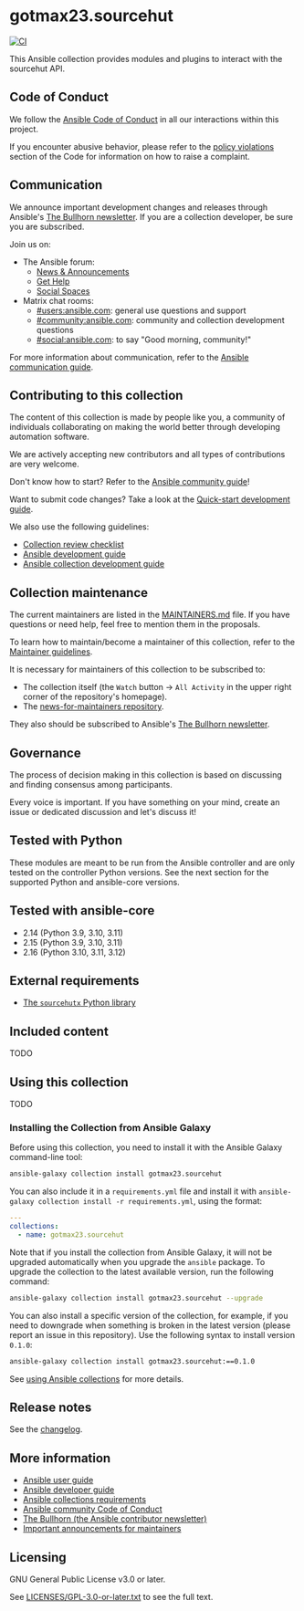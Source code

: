 <!--
Copyright (C) 2023 Ansible Project
Copyright (C) 2023 Maxwell G <maxwell@gtmx.me>
SPDX-License-Identifier: GPL-3.0-or-later
-->

# gotmax23.sourcehut

[![CI](https://github.com/gotmax23/ansible-collection-sourcehut/workflows/CI/badge.svg?event=push)](https://github.com/ansible-collections/ansible-collection-sourcehut/actions)

This Ansible collection provides modules and plugins to interact with the
sourcehut API.

## Code of Conduct

We follow the [Ansible Code of Conduct](https://docs.ansible.com/ansible/devel/community/code_of_conduct.html) in all our interactions within this project.

If you encounter abusive behavior, please refer to the [policy violations](https://docs.ansible.com/ansible/devel/community/code_of_conduct.html#policy-violations) section of the Code for information on how to raise a complaint.

## Communication

We announce important development changes and releases through Ansible's [The Bullhorn newsletter](https://docs.ansible.com/ansible/devel/community/communication.html#the-bullhorn). If you are a collection developer, be sure you are subscribed.

Join us on:
* The Ansible forum:
    * [News & Announcements](https://forum.ansible.com/c/news/5/none)
    * [Get Help](https://forum.ansible.com/c/help/6/none)
    * [Social Spaces](https://forum.ansible.com/c/chat/4)
* Matrix chat rooms:
    * [#users:ansible.com](https://matrix.to/#/#users:ansible.com): general use questions and support
    * [#community:ansible.com](https://matrix.to/#/#community:ansible.com): community and collection development questions
    * [#social:ansible.com](https://matrix.to/#/#social:ansible.com): to say "Good morning, community!"

For more information about communication, refer to the [Ansible communication guide](https://docs.ansible.com/ansible/devel/community/communication.html).

## Contributing to this collection

The content of this collection is made by people like you, a community of individuals collaborating on making the world better through developing automation software.

We are actively accepting new contributors and all types of contributions are very welcome.

Don't know how to start? Refer to the [Ansible community guide](https://docs.ansible.com/ansible/devel/community/index.html)!

Want to submit code changes? Take a look at the [Quick-start development guide](https://docs.ansible.com/ansible/devel/community/create_pr_quick_start.html).

We also use the following guidelines:

* [Collection review checklist](https://docs.ansible.com/ansible/devel/community/collection_contributors/collection_reviewing.html)
* [Ansible development guide](https://docs.ansible.com/ansible/devel/dev_guide/index.html)
* [Ansible collection development guide](https://docs.ansible.com/ansible/devel/dev_guide/developing_collections.html#contributing-to-collections)

## Collection maintenance

The current maintainers are listed in the [MAINTAINERS.md](MAINTAINERS.md) file. If you have questions or need help, feel free to mention them in the proposals.

To learn how to maintain/become a maintainer of this collection, refer to the [Maintainer guidelines](https://docs.ansible.com/ansible/devel/community/maintainers.html).

It is necessary for maintainers of this collection to be subscribed to:

* The collection itself (the `Watch` button -> `All Activity` in the upper right corner of the repository's homepage).
* The [news-for-maintainers repository](https://github.com/ansible-collections/news-for-maintainers).

They also should be subscribed to Ansible's [The Bullhorn newsletter](https://docs.ansible.com/ansible/devel/community/communication.html#the-bullhorn).

## Governance

The process of decision making in this collection is based on discussing and finding consensus among participants.

Every voice is important. If you have something on your mind, create an issue or dedicated discussion and let's discuss it!

## Tested with Python

These modules are meant to be run from the Ansible controller and are only
tested on the controller Python versions. See the next section for the
supported Python and ansible-core versions.

## Tested with ansible-core

- 2.14 (Python 3.9, 3.10, 3.11)
- 2.15 (Python 3.9, 3.10, 3.11)
- 2.16 (Python 3.10, 3.11, 3.12)

## External requirements

- [The `sourcehutx` Python library](https://pypi.org/project/sourcehutx)


## Included content

TODO

## Using this collection

TODO

### Installing the Collection from Ansible Galaxy

Before using this collection, you need to install it with the Ansible Galaxy command-line tool:
```bash
ansible-galaxy collection install gotmax23.sourcehut
```

You can also include it in a `requirements.yml` file and install it with `ansible-galaxy collection install -r requirements.yml`, using the format:
```yaml
---
collections:
  - name: gotmax23.sourcehut
```

Note that if you install the collection from Ansible Galaxy, it will not be upgraded automatically when you upgrade the `ansible` package. To upgrade the collection to the latest available version, run the following command:

```bash
ansible-galaxy collection install gotmax23.sourcehut --upgrade
```

You can also install a specific version of the collection, for example, if you need to downgrade when something is broken in the latest version (please report an issue in this repository). Use the following syntax to install version `0.1.0`:

```bash
ansible-galaxy collection install gotmax23.sourcehut:==0.1.0
```

See [using Ansible collections](https://docs.ansible.com/ansible/devel/user_guide/collections_using.html) for more details.

## Release notes

See the [changelog](https://github.com/ansible-collections/REPONAMEHERE/tree/main/CHANGELOG.rst).

## More information


- [Ansible user guide](https://docs.ansible.com/ansible/devel/user_guide/index.html)
- [Ansible developer guide](https://docs.ansible.com/ansible/devel/dev_guide/index.html)
- [Ansible collections requirements](https://docs.ansible.com/ansible/devel/community/collection_contributors/collection_requirements.html)
- [Ansible community Code of Conduct](https://docs.ansible.com/ansible/devel/community/code_of_conduct.html)
- [The Bullhorn (the Ansible contributor newsletter)](https://docs.ansible.com/ansible/devel/community/communication.html#the-bullhorn)
- [Important announcements for maintainers](https://github.com/ansible-collections/news-for-maintainers)

## Licensing

GNU General Public License v3.0 or later.

See [LICENSES/GPL-3.0-or-later.txt](LICENSES/GPL-3.0-or-later.txt]) to see the full text.
